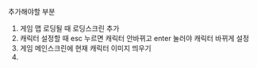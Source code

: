 추가해야할 부분

1. 게임 맵 로딩될 때 로딩스크린 추가
2. 캐릭터 설정할 때 esc 누르면 캐릭터 안바뀌고 enter 눌러야 캐릭터 바뀌게 설정
3. 게임 메인스크린에 현재 캐릭터 이미지 띄우기
4. 
